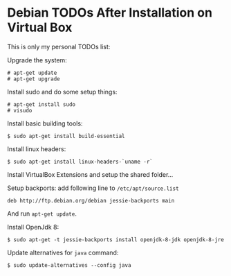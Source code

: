 # Debian TODOs After Installation on Virtual Box

This is only my personal TODOs list:

Upgrade the system:

  ```console
# apt-get update
# apt-get upgrade
  ```

Install sudo and do some setup things:

  ```console
# apt-get install sudo
# visudo
  ```

Install basic building tools:

  ```console
$ sudo apt-get install build-essential
  ```

Install linux headers:

  ```console 
$ sudo apt-get install linux-headers-`uname -r`
  ```

Install VirtualBox Extensions and setup the shared folder...

Setup backports: add following line to `/etc/apt/source.list`

  ```text
deb http://ftp.debian.org/debian jessie-backports main
  ```

And run `apt-get update`.

Install OpenJdk 8:

  ```console
$ sudo apt-get -t jessie-backports install openjdk-8-jdk openjdk-8-jre
  ```

Update alternatives for `java` command:

  ```console
$ sudo update-alternatives --config java
  ```
